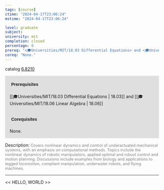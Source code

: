 ```yaml
---
tags: [course]
ctime: "2024-04-17T23:06:24"
mstime: "2024-04-17T23:06:24"

level: graduate
subject: 
university: mit
completion: closed
percentage: 0
prereq: "<🎓Universities/MIT/18.03 Differential Equations> and <🎓Universities/MIT/18.06 Linear Algebra>"
coreq: "None."
---
```


catalog [6.8210](http://student.mit.edu/catalog/m6d.html#6.8210)

<span style="display: block; padding: 15px; background-color: rgb(100, 100, 100, 0.2);"><font id="m_prereq3416_0" style="display: block; font-family: Arial, sans-serif; font-weight: bold; padding: 5px">Prerequisites</font><br><span id="prereq3416_0">[[🎓Universities/MIT/18.03 Differential Equations | 18.03]] and [[🎓Universities/MIT/18.06 Linear Algebra | 18.06]]</span></span>
<span style="display: block; padding: 15px; background-color: rgb(100, 100, 100, 0.2);"><font id="m_coreq3416_0" style="display: block; font-family: Arial, sans-serif; font-weight: bold; padding: 5px">Corequisites</font><br><span id="coreq3416_0">None.</span></span>

<font style="">Description:</font>
<font style="color: grey; font-size: 0.8rem;">Covers nonlinear dynamics and control of underactuated mechanical systems, with an emphasis on computational methods. Topics include the nonlinear dynamics of robotic manipulators, applied optimal and robust control and motion planning. Discussions include examples from biology and applications to legged locomotion, compliant manipulation, underwater robots, and flying machines.</font>



---

<< HELLO, WORLD >>
